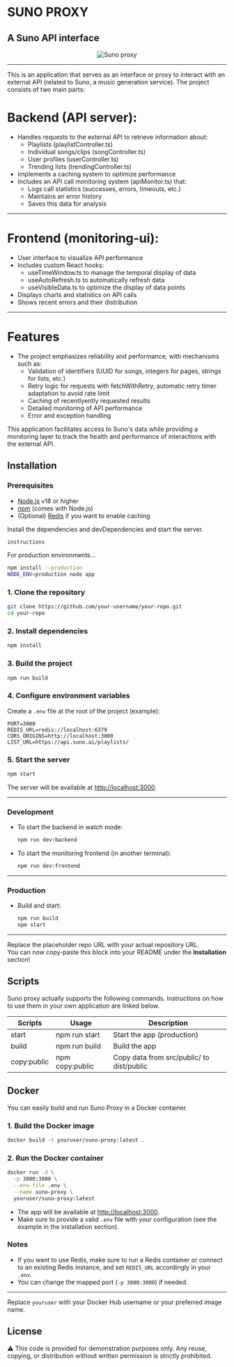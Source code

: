 # SUNO PROXY
## A Suno API interface
<p align="center">
  <img src="./public/suno_proxy.png" alt="Suno proxy" />
</p>

---
This is an application that serves as an interface or proxy to interact with an external API (related to Suno, a music generation service). The project consists of two main parts:
# Backend (API server):
* Handles requests to the external API to retrieve information about:
    - Playlists (playlistController.ts)
    - Individual songs/clips (songController.ts)
    - User profiles (userController.ts)
    - Trending lists (trendingController.ts)
* Implements a caching system to optimize performance
* Includes an API call monitoring system (apiMonitor.ts) that:
    - Logs call statistics (successes, errors, timeouts, etc.)
    - Maintains an error history
    - Saves this data for analysis
---
# Frontend (monitoring-ui):
* User interface to visualize API performance
* Includes custom React hooks:
    - useTimeWindow.ts to manage the temporal display of data
    - useAutoRefresh.ts to automatically refresh data
    - useVisibleData.ts to optimize the display of data points
* Displays charts and statistics on API calls
* Shows recent errors and their distribution
---
# Features
* The project emphasizes reliability and performance, with mechanisms such as:
    - Validation of identifiers (UUID for songs, integers for pages, strings for lists, etc.)
    - Retry logic for requests with fetchWithRetry, automatic retry timer adaptation to avoid rate limit
    - Caching of recentlyently requested results
    - Detailed monitoring of API performance
    - Error and exception handling

This application facilitates access to Suno's data while providing a monitoring layer to track the health and performance of interactions with the external API.



## Installation

### Prerequisites
- [Node.js]([node.js]) v18 or higher
- [npm](https://www.npmjs.com/) (comes with Node.js)
- (Optional) [Redis](https://redis.io/) if you want to enable caching

Install the dependencies and devDependencies and start the server.

```sh
instructions
```

For production environments...

```sh
npm install --production
NODE_ENV=production node app
```

### 1. Clone the repository
```sh
git clone https://github.com/your-username/your-repo.git
cd your-repo
```

### 2. Install dependencies
```sh
npm install
```

### 3. Build the project
```sh
npm run build
```

### 4. Configure environment variables
Create a `.env` file at the root of the project (example):
```
PORT=3000
REDIS_URL=redis://localhost:6379
CORS_ORIGINS=http://localhost:3000
LIST_URL=https://api.suno.ai/playlists/
```

### 5. Start the server
```sh
npm start
```

The server will be available at [http://localhost:3000](http://localhost:3000).

---

### Development

- To start the backend in watch mode:
  ```sh
  npm run dev:backend
  ```
- To start the monitoring frontend (in another terminal):
  ```sh
  npm run dev:frontend
  ```

---

### Production

- Build and start:
  ```sh
  npm run build
  npm start
  ```

---

Replace the placeholder repo URL with your actual repository URL.  
You can now copy-paste this block into your README under the **Installation** section!


## Scripts

Suno proxy actually supports the following commands.
Instructions on how to use them in your own application are linked below.

| Scripts | Usage | Description
| ------ | ------ | ------ |
| start | npm run start | Start the app (production) |
| build | npm run build | Build the app |
| copy:public | npm copy:public | Copy data from src/public/ to dist/public |



## Docker

You can easily build and run Suno Proxy in a Docker container.

### 1. Build the Docker image

```sh
docker build -t youruser/suno-proxy:latest .
```

### 2. Run the Docker container

```sh
docker run -d \
  -p 3000:3000 \
  --env-file .env \
  --name suno-proxy \
  youruser/suno-proxy:latest
```

- The app will be available at [http://localhost:3000](http://localhost:3000).
- Make sure to provide a valid `.env` file with your configuration (see the example in the installation section).

### Notes

- If you want to use Redis, make sure to run a Redis container or connect to an existing Redis instance, and set `REDIS_URL` accordingly in your `.env`.
- You can change the mapped port (`-p 3000:3000`) if needed.

---

Replace `youruser` with your Docker Hub username or your preferred image name.

## License
⚠️ This code is provided for demonstration purposes only. Any reuse, copying, or distribution without written permission is strictly prohibited.

[//]: # (These are reference links used in the body of this note and get stripped out when the markdown processor does its job. There is no need to format nicely because it shouldn't be seen.)

   [markdown-it]: <https://github.com/markdown-it/markdown-it>
   [node.js]: <http://nodejs.org>
   [express]: <http://expressjs.com>

